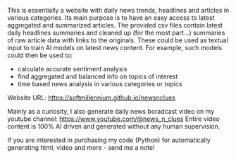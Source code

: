 This is essentially a website with daily news trends, headlines and articles in various categories. 
Its main purpose is to have an easy access to latest aggregated and summarized articles.
The provided csv files contain latest daily headlines summaries and cleaned up (for the most part...) summaries of raw article data with links to the originals.  These could be used as textual input to train AI models on latest news content.
For example, such models could then be used to:
<ul>
<li>calculate accurate sentiment analysis</li>
<li>find aggregated and balanced info on topics of interest</li>
<li>time based news analysis in various categories or topics</li>
</ul>

Website URL:
https://softmillennium.github.io/newsnclues

Mainly as a curiosity, I also generate daily news boradcast video on my youtube channel: https://www.youtube.com/@news_n_clues 
Entire video content is 100% AI driven and generated without any human supervision.

If you are interested in purchasing my code (Python) for automatically generating  html, video and more - send me a note!
